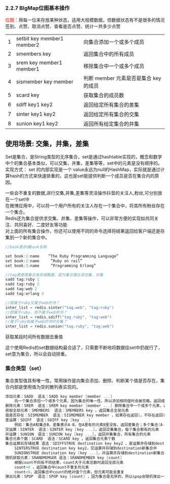 ### 2.2.7 BIgMap位图基本操作
<font color="red">位图：</font>用每一位来存放某种状态，适用大规模数据，但数据状态有不是很多的情况
签到、点赞、取消点赞、查看是否点赞、统计一共多少点赞

<table>
<tr align="left">
		<td>1</td>
		<td>setbit key member1 member2</td>
		<td>向集合添加一个或多个成员</td>
	</tr>
<tr align="left">
		<td>2</td>
		<td>smembers key</td>
		<td>返回集合中的所有成员</td>
	</tr>
<tr align="left">
		<td>3</td>
		<td>srem key member1 member1</td>
		<td>移除集合中一个或多个成员</td>
	</tr>
<tr align="left">
		<td>4</td>
		<td>sismember key member</td>
		<td>判断 member 元素是否是集合 key 的成员</td>
	</tr>
	<tr align="left">
		<td>5</td>
		<td>scard key</td>
		<td>获取集合的成员数</td>
	</tr>
	<tr align="left">
		<td>6</td>
		<td>sdiff key1 key2</td>
		<td>返回给定所有集合的差集</td>
	</tr>
	<tr align="left">
		<td>7</td>
		<td>sinter key1 key2</td>
		<td>返回给定所有集合的交集</td>
	</tr>
	<tr align="left">
		<td>8</td>
		<td>sunion key1 key2</td>
		<td>返回所有给定集合的并集</td>
	</tr>
</table>



## 使用场景: 交集，并集，差集
Set是集合，是String类型的无序集合，set是通过hashtable实现的，概念和数学中个的集合基本类似，可以交集，并集，差集等等，set中的元素是没有顺序的。
<br>
实现方式： set 的内部实现是一个 value永远为null的HashMap，实际就是通过计算hash的方式来快速排重的，这也是set能提供判断一个成员是否在集合内的原因。

一些会不重复的数据,进行交集,并集,差集等灵活操作抖音的关注人,粉丝,可分别放在一个set中<br>
在微博应用中，可以将一个用户所有的关注人存在一个集合中，将其所有粉丝存在一个集合。<br>
Redis还为集合提供求交集、并集、差集等操作，可以非常方便的实现如共同关注、共同喜好、二度好友等功能<br>
对上面的所有集合操作，你还可以使用不同的命令选择将结果返回给客户端还是存集到一个新的集合中。<br>


```C++
//book表存储book名称

set book:1:name    ”The Ruby Programming Language”
set book:2:name     ”Ruby on rail”
set book:3:name     ”Programming Erlang”

//tag表使用集合来存储数据，因为集合擅长求交集、并集
sadd tag:ruby 1
sadd tag:ruby 2
sadd tag:web 2
sadd tag:erlang 3

//即属于ruby又属于web的书？
inter_list = redis.sinter("tag.web", "tag:ruby") 
//即属于ruby，但不属于web的书？
inter_list = redis.sdiff("tag.ruby", "tag:web") 
//属于ruby和属于web的书的合集？
inter_list = redis.sunion("tag.ruby", "tag:web")
```

获取某段时间所有数据去重值

这个使用Redis的set数据结构最合适了，只需要不断地将数据往set中扔就行了，set意为集合，所以会自动排重。

### 集合类型（set）
集合类型值具有唯一性，常用操作是向集合添加、删除、判断某个值是否存在，集合内部是使用值为空的散列表实现的。

```c++
添加元素：SADD  语法：SADD key member [member ...] 
	向一个集合添加一个或多个元素，因为集合的唯一性，所以添加相同值时会被忽略。返回成功添加元素的数量。
删除元素：SREM  语法：SREM key member [member ...] 删除集合中一个或多个元素，返回成功删除的个数。
获取全部元素：SMEMBERS  语法：SMEMBERS key ，返回集合全部元素
值是否存在：SISMEMBER  语法：SISMEMBER key member ，如果存在返回1，不存在返回0
差运算：SDIFF  语法：SDIFF key [key ...] 
	例如：集合A和集合B，差集表示A-B，在A里有的元素B里没有，返回差集合；多个集合(A-B)-C
交运算：SINTER  语法：SINTER key [key ...]，返回交集集合，每个集合都有的元素
并运算：SUNION　语法：SUNION key [key ...]，返回并集集合，所有集合的元素
集合元素个数：SCARD  语法：SCARD key ，返回集合元素个数
集合运算后存储结果 语法：SDIFFSTROE destination key key2 ，差运算并存储到destination新集合中
	SINTERSTROE destination key key2，交运算并存储到destination新集合中
	SUNIONSTROE destination key [key ...]，并运算并存储到destination新集合中
随机获取元素：SRANDMEMGER 语法：SRANDMEMBER key [count]
	根据count不同有不同结果，count大于元素总数时返回全部元素
	count>0 ，返回集合中count不重复的元素
	count<0，返回集合中count的绝对值个元素，但元素可能会重复
弹出元素：SPOP  语法：SPOP key [count] ，因为集合是无序的，所以spop会随机弹出一个元素
```























